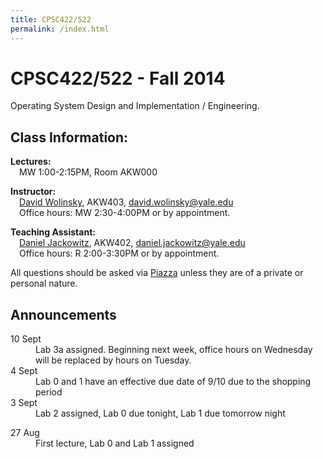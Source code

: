 ```yaml
---
title: CPSC422/522
permalink: /index.html
---
```


<div class="jumbotron">
<h1>CPSC422/522 - Fall 2014</h1>
<p>Operating System Design and Implementation / Engineering.</p>
</div>

<div class="row">
<div class="col-md-7">

<h2>Class Information:</h2>

<p class="lead">
<b>Lectures:</b><br/>
&emsp;MW 1:00-2:15PM, Room AKW000
</p>

<p class="lead">
<b>Instructor:</b><br/>
&emsp;<a href="http://www.davidwolinsky.com">David Wolinsky</a>,
  AKW403,
  <a href="mailto:david.wolinsky@yale.edu">david.wolinsky@yale.edu</a><br/>
&emsp;Office hours: MW 2:30-4:00PM or by appointment.
</p>


<p class="lead">
<b>Teaching Assistant:</b><br/>
&emsp;<a href="">Daniel Jackowitz</a>,
  AKW402,
  <a href="mailto:daniel.jackowitz@yale.edu">daniel.jackowitz@yale.edu</a><br/>
&emsp;Office hours: R 2:00-3:30PM or by appointment.
</p>

<p class="lead">
All questions should be asked via
<a href="http://piazza.com/yale/fall2014/cpsc422522">Piazza</a>
unless they are of a private or personal nature.
</p>
</div>
<div class="col-md-5">

<h2>Announcements</h2>

<dl>
<dt>10 Sept</dt>
<dd>Lab 3a assigned. Beginning next week, office hours on Wednesday will be replaced by hours on Tuesday.</dd>
<dt>4 Sept</dt>
<dd>Lab 0 and 1 have an effective due date of 9/10 due to the shopping period</dd>
<dt>3 Sept</dt>
<dd>Lab 2 assigned, Lab 0 due tonight, Lab 1 due tomorrow night</dd>
</dl>
<dt>27 Aug</dt>
<dd>First lecture, Lab 0 and Lab 1 assigned</dd>
</dl>

</div>
</div>
</div>

